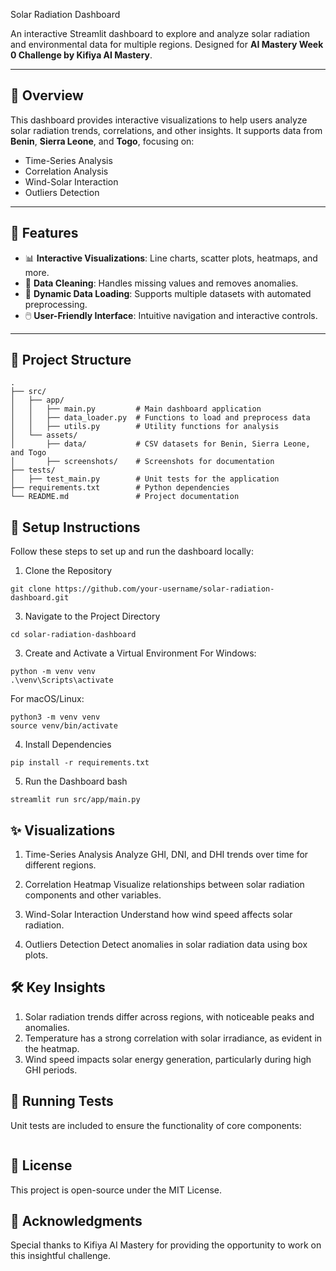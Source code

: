 Solar Radiation Dashboard

An interactive Streamlit dashboard to explore and analyze solar radiation and environmental data for multiple regions. Designed for **AI Mastery Week 0 Challenge by Kifiya AI Mastery**.

---

## 📖 Overview

This dashboard provides interactive visualizations to help users analyze solar radiation trends, correlations, and other insights. It supports data from **Benin**, **Sierra Leone**, and **Togo**, focusing on:

- Time-Series Analysis
- Correlation Analysis
- Wind-Solar Interaction
- Outliers Detection

---

## 🚀 Features

- 📊 **Interactive Visualizations**: Line charts, scatter plots, heatmaps, and more.
- 🧹 **Data Cleaning**: Handles missing values and removes anomalies.
- 🔄 **Dynamic Data Loading**: Supports multiple datasets with automated preprocessing.
- 🖱️ **User-Friendly Interface**: Intuitive navigation and interactive controls.

---

## 📂 Project Structure

```plaintext
.
├── src/
│   ├── app/
│   │   ├── main.py         # Main dashboard application
│   │   ├── data_loader.py  # Functions to load and preprocess data
│   │   ├── utils.py        # Utility functions for analysis
│   └── assets/
│       ├── data/           # CSV datasets for Benin, Sierra Leone, and Togo
│       ├── screenshots/    # Screenshots for documentation
├── tests/
│   ├── test_main.py        # Unit tests for the application
├── requirements.txt        # Python dependencies
└── README.md               # Project documentation
```

## 🔧 Setup Instructions
Follow these steps to set up and run the dashboard locally:

1. Clone the Repository
```
git clone https://github.com/your-username/solar-radiation-dashboard.git
```
3. Navigate to the Project Directory
```
cd solar-radiation-dashboard
```
3. Create and Activate a Virtual Environment
For Windows:
```
python -m venv venv
.\venv\Scripts\activate
```
For macOS/Linux:
```
python3 -m venv venv
source venv/bin/activate
```
4. Install Dependencies
```
pip install -r requirements.txt
```
5. Run the Dashboard
bash
```
streamlit run src/app/main.py
```
## ✨ Visualizations
1. Time-Series Analysis
Analyze GHI, DNI, and DHI trends over time for different regions.

2. Correlation Heatmap
Visualize relationships between solar radiation components and other variables.

3. Wind-Solar Interaction
Understand how wind speed affects solar radiation.

4. Outliers Detection
Detect anomalies in solar radiation data using box plots.

## 🛠️ Key Insights
1. Solar radiation trends differ across regions, with noticeable peaks and anomalies.
2. Temperature has a strong correlation with solar irradiance, as evident in the heatmap.
3. Wind speed impacts solar energy generation, particularly during high GHI periods.

## 🧪 Running Tests
Unit tests are included to ensure the functionality of core components:


```pytest
```
## 📜 License
This project is open-source under the MIT License.

## 🙌 Acknowledgments
Special thanks to Kifiya AI Mastery for providing the opportunity to work on this insightful challenge.

